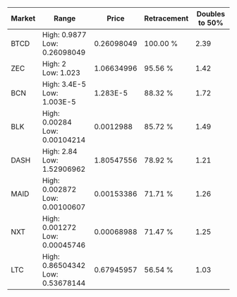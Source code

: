| Market | Range | Price| Retracement | Doubles to 50% |
| --- | --- | --- | --- | --- |
| BTCD | High: 0.9877<br />Low: 0.26098049 | 0.26098049 | 100.00 % | 2.39 |
| ZEC | High: 2<br />Low: 1.023 | 1.06634996 | 95.56 % | 1.42 |
| BCN | High: 3.4E-5<br />Low: 1.003E-5 | 1.283E-5 | 88.32 % | 1.72 |
| BLK | High: 0.00284<br />Low: 0.00104214 | 0.0012988 | 85.72 % | 1.49 |
| DASH | High: 2.84<br />Low: 1.52906962 | 1.80547556 | 78.92 % | 1.21 |
| MAID | High: 0.002872<br />Low: 0.00100607 | 0.00153386 | 71.71 % | 1.26 |
| NXT | High: 0.001272<br />Low: 0.00045746 | 0.00068988 | 71.47 % | 1.25 |
| LTC | High: 0.86504342<br />Low: 0.53678144 | 0.67945957 | 56.54 % | 1.03 |
